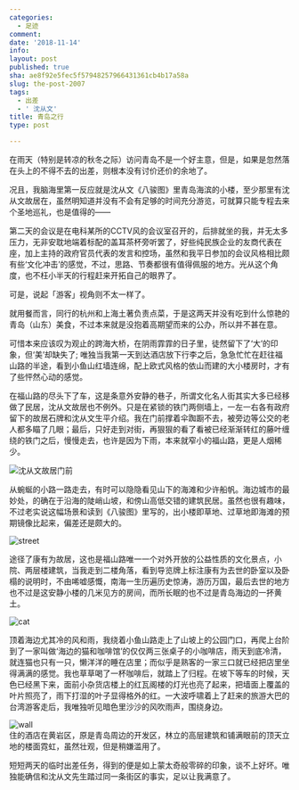 ```yaml
---
categories:
  - 足迹
comment: 
date: '2018-11-14'
info: 
layout: post
published: true
sha: ae8f92e5fec5f57948257966431361cb4b17a58a
slug: the-post-2007
tags:
  - 出差
  - ' 沈从文'
title: 青岛之行
type: post

---
```



在雨天（特别是转凉的秋冬之际）访问青岛不是一个好主意，但是，如果是忽然落在头上的不得不去的出差，则根本没有讨价还价的余地了。

况且，我脑海里第一反应就是沈从文《八骏图》里青岛海滨的小楼，至少那里有沈从文故居在，虽然明知道并没有不会有足够的时间充分游览，可就算只能专程去来个圣地巡礼，也是值得的——

第二天的会议是在电科某所的CCTV风的会议室召开的，后排就坐的我，并无太多压力，无非安耽地端着标配的盖耳茶杯旁听罢了，好些纯民族企业的友商代表在座，加上主持的政府官员代表的发言和控场，虽然和我平日参加的会议风格相比颇有些‘文化冲击’的感觉，不过，思路、节奏都很有值得佩服的地方。光从这个角度，也不枉小半天的行程赶来开拓自己的眼界了。

可是，说起「游客」视角则不太一样了。

就用餐而言，同行的杭州和上海土著负责点菜，于是这两天并没有吃到什么惊艳的青岛（山东）美食，不过本来就是没抱着高期望而来的公办，所以并不甚在意。

可惜本来应该叹为观止的跨海大桥，在阴雨霏霏的日子里，徒然留下了‘大’的印象，但‘美’却缺失了; 唯独当我第一天到达酒店放下行李之后，急急忙忙在赶往福山路的半途，看到小鱼山红墙连绵，配上欧式风格的依山而建的大小楼房时，才有了些怦然心动的感觉。

在福山路的尽头下了车，这是条意外安静的巷子，所谓文化名人街其实大多已经移做了民居，沈从文故居也不例外。只是在紧锁的铁门两侧墙上，一左一右各有政府留下的故居石牌和沈从文生平介绍。我在门前撑着伞踟蹰不去，被旁边等公交的老人都多瞄了几眼；最后，只好走到对街，再狠狠的看了看被已经渐渐转红的藤叶缠绕的铁门之后，慢慢走去，也许是因为下雨，本来就窄小的福山路，更是人烟稀少。

![沈从文故居门前](http://i340.photobucket.com/albums/o350/claudxiao/Photos/WeChat%20Image_20181115171550_zpsgrdj4tck.jpg)



从蜿蜒的小路一路走去，有时可以隐隐看见山下的海滩和少许船帆。海边城市的最妙处，的确在于沿海的陡峭山坡，和傍山高低交错的建筑民居。虽然也很有趣味，不过老实说这幅场景和读到《八骏图》里写的，出小楼即草地、过草地即海滩的预期镜像比起来，偏差还是颇大的。

![street](http://i340.photobucket.com/albums/o350/claudxiao/Photos/1542293164_zpswbe0i999.jpg)


途径了康有为故居，这也是福山路唯一一个对外开放的公益性质的文化景点，小院、两层楼建筑，当我走到二楼角落，看到导览牌上标注康有为去世的卧室以及卧榻的说明时，不由唏嘘感慨，南海一生历遍历史惊涛，游历万国，最后去世的地方也不过是这安静小楼的几米见方的房间，而所长眠的也不过是青岛海边的一抔黄土。

![cat](http://i340.photobucket.com/albums/o350/claudxiao/Photos/1542293183_zpsnbivxtch.jpg)

顶着海边尤其冷的风和雨，我绕着小鱼山路走上了山坡上的公园门口，再爬上台阶到了一家叫做‘海边的猫和咖啡馆’的仅仅两三张桌子的小咖啡店，雨天到底冷清，就连猫也只有一只，懒洋洋的睡在店里；而似乎是熟客的一家三口就已经把店里坐得满满的感觉。我也草草喝了一杯咖啡后，就踏上了归程。在坡下等车的时候，天色已经黑下来，面前小杂货店楼上的红瓦阁楼的灯光也亮了起来，把墙面上覆盖的叶片照亮了，雨下打湿的叶子显得格外的红。一大波呼啸着上了赶来的旅游大巴的台湾游客走后，我唯独听见暗色里沙沙的风吹雨声，围绕身边。

![wall](http://i340.photobucket.com/albums/o350/claudxiao/Photos/WechatIMG5_zpsl0ppnlvp.jpeg)     
住的酒店在黄岩区，原是青岛周边的开发区，林立的高层建筑和铺满眼前的顶天立地的楼面霓虹，虽然壮观，但是稍嫌滥用了。

短短两天的临时出差任务，得到的便是如上蒙太奇般零碎的印象，谈不上好坏。唯独能确信和沈从文先生踏过同一条街区的事实，足以让我满意了。



